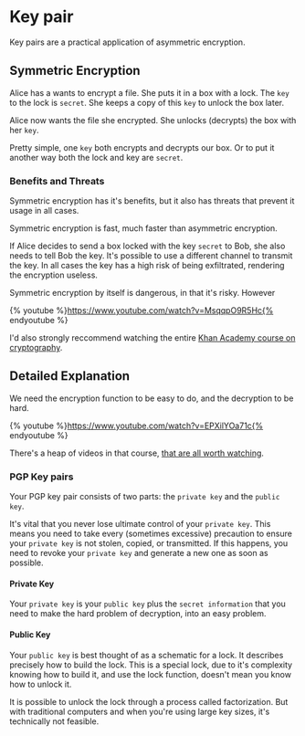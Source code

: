 # Key pair

Key pairs are a practical application of asymmetric encryption. 

## **Symmetric Encryption**

Alice has a wants to encrypt a file. She puts it in a box with a lock. The `key` to the lock is `secret`. She keeps a copy of this `key` to unlock the box later.

Alice now wants the file she encrypted. She unlocks (decrypts) the box with her `key`.

Pretty simple, one `key` both encrypts and decrypts our box. Or to put it another way both the lock and key are `secret`.

### Benefits and Threats

Symmetric encryption has it's benefits, but it also has threats that prevent it usage in all cases.

Symmetric encryption is fast, much faster than asymmetric encryption.

If Alice decides to send a box locked with the key `secret` to Bob, she also needs to tell Bob the key. It's possible to use a different channel to transmit the key. In all cases the key has a high risk of being exfiltrated, rendering the encryption useless.

Symmetric encryption by itself is dangerous, in that it's risky. However 


{% youtube %}https://www.youtube.com/watch?v=MsqqpO9R5Hc{% endyoutube %}

I'd also strongly reccommend watching the entire [Khan Academy course on cryptography](https://www.khanacademy.org/computing/computer-science/cryptography).

## **Detailed Explanation**



We need the encryption function to be easy to do, and the decryption to be hard.





{% youtube %}https://www.youtube.com/watch?v=EPXilYOa71c{% endyoutube %}

There's a heap of videos in that course, [that are all worth watching](https://www.khanacademy.org/computing/computer-science/cryptography).

### PGP Key pairs

Your PGP key pair consists of two parts: the `private key` and the `public key`.

It's vital that you never lose ultimate control of your `private key`. This means you need to take every (sometimes excessive) precaution to ensure your `private key` is not stolen, copied, or transmitted. If this happens, you need to revoke your `private key` and generate a new one as soon as possible.

#### Private Key

Your `private key` is your `public key` plus the `secret information` that you need to make the hard problem of decryption, into an easy problem.


#### Public Key

Your `public key` is best thought of as a schematic for a lock. It describes precisely how to build the lock. This is a special lock, due to it's complexity knowing how to build it, and use the lock function, doesn't mean you know how to unlock it.

It is possible to unlock the lock through a process called factorization. But with traditional computers and when you're using large key sizes, it's technically not feasible.


